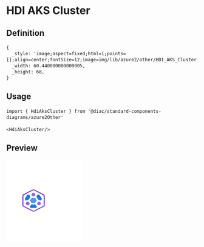 # HDI AKS Cluster

## Definition

```
{
  _style: 'image;aspect=fixed;html=1;points=[];align=center;fontSize=12;image=img/lib/azure2/other/HDI_AKS_Cluster.svg;strokeColor=none;',
  _width: 60.440000000000005,
  _height: 68,
}
```

## Usage

```
import { HdiAksCluster } from '@diac/standard-components-diagrams/azure2Other'

<HdiAksCluster/>
```

## Preview

<img src="./hdi-aks-cluster.png" width="200"/>
